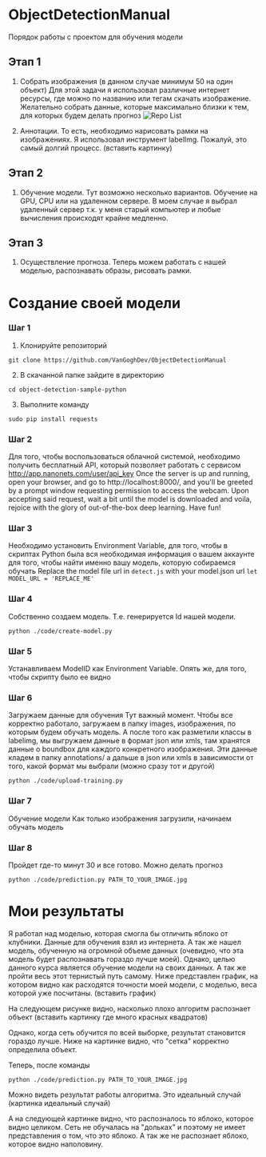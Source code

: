 # ObjectDetectionManual
Порядок работы с проектом для обучения модели

## Этап 1
1. Собрать изображения (в данном случае минимум 50 на один объект)
Для этой задачи я использовал различные интернет ресурсы, где можно по названию или тегам скачать изображение. Желательно собрать данные, которые максимально близки к тем, для которых будем делать прогноз
![Repo List](readmeimages/многокартиноксклубникой.png.png)

2. Аннотации. 
  То есть, необходимо нарисовать рамки на изображениях. Я использовал инструмент labelImg. Пожалуй, это самый долгий процесс.
  (вставить картинку)

## Этап 2
1. Обучение модели.
Тут возможно несколько вариантов. Обучение на GPU, CPU или на удаленном сервере. В моем случае я выбрал удаленный сервер т.к. у меня старый компьютер и любые вычисления происходят крайне медленно.

## Этап 3 
1. Осуществление прогноза. Теперь можем работать с нашей моделью, распознавать образы, рисовать рамки.

# Создание своей модели
### Шаг 1
1. Клонируйте репозиторий 
```
git clone https://github.com/VanGoghDev/ObjectDetectionManual
```
2. В скачанной папке зайдите в директорию 
```
cd object-detection-sample-python
```
3. Выполните команду 
```
sudo pip install requests
```
### Шаг 2
Для того, чтобы воспользоваться облачной системой, необходимо получить бесплатный API, который позволяет работать с сервисом
http://app.nanonets.com/user/api_key
Once the server is up and running, open your browser, and go to http://localhost:8000/, and you'll be greeted by a prompt window requesting permission to access the webcam. Upon accepting said request, wait a bit until the model is downloaded and voila, rejoice with the glory of out-of-the-box deep learning. Have fun!

### Шаг 3
Необходимо установить Environment Variable, для того, чтобы в скриптах Python была вся необходимая информация о вашем аккаунте для того, чтобы найти именно вашу модель, которую собираемся обучать
Replace the model file url in `detect.js` with your model.json url
`let MODEL_URL = 'REPLACE_ME'`

### Шаг 4
Собственно создаем модель. Т.е. генерируется Id нашей модели.
```
python ./code/create-model.py
```

### Шаг 5 
Устанавливаем ModelID как Environment Variable. Опять же, для того, чтобы скрипту было ее видно

### Шаг 6
Загружаем данные для обучения
Тут важный момент. Чтобы все корректно работало, загружаем в папку images, изображения, по которым будем обучать модель. А после того как разметили классы в labelimg, мы выгружаем данные в формат json или xmls, там хранятся данные о boundbox для каждого конкретного изображения. Эти данные кладем в папку annotations/ а дальше в json или xmls в зависимости от того, какой формат мы выбрали (можно сразу тот и другой)
```
python ./code/upload-training.py
```
### Шаг 7
Обучение модели
Как только изображения загрузили, начинаем обучать модель

### Шаг 8
Пройдет где-то минут 30 и все готово. Можно делать прогноз
```
python ./code/prediction.py PATH_TO_YOUR_IMAGE.jpg
```

# Мои результаты
Я работал над моделью, которая смогла бы отличить яблоко от клубники. Данные для обучения взял из интернета. А так же нашел модель, обученную на огромной объеме данных (очевидно, что эта модель будет распознавать гораздо лучше моей). Однако, целью данного курса является обучение модели на своих данных. А так же пройти весь этот тернистый путь самому. 
Ниже представлен график, на котором видно как расходятся точности моей модели, с моделью, веса  которой уже посчитаны.
(вставить график)


На следующем рисунке видно, насколько плохо алгоритм распознает объект
(вставить картинку где много красных квадратов)

Однако, когда сеть обучится по всей выборке, результат становится гораздо лучше. Ниже на картинке видно, что "сетка" корректно определила объект. 

Теперь, после команды 
```
python ./code/prediction.py PATH_TO_YOUR_IMAGE.jpg
```
Можно видеть результат работы алгоритма. Это идеальный случай
(картинка идеальный случай)

А на следующей картинке видно, что распозналось то яблоко, которое видно целиком. Сеть не обучалась на "дольках" и поэтому не имеет представления о том, что это яблоко. А так же не распознает яблоко, которое видно наполовину.
